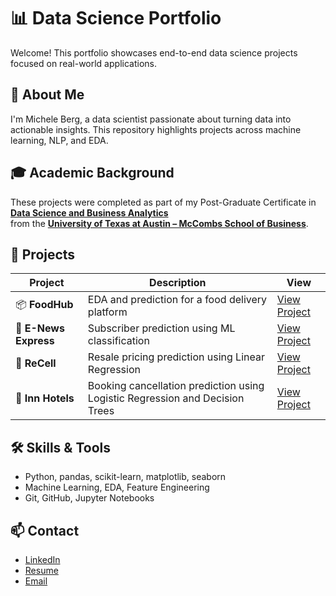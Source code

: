 # 📊 Data Science Portfolio
Welcome! This portfolio showcases end-to-end data science projects focused on real-world applications.

## 👋 About Me
I'm Michele Berg, a data scientist passionate about turning data into actionable insights. This repository highlights projects across machine learning, NLP, and EDA.

## 🎓 Academic Background

These projects were completed as part of my Post-Graduate Certificate in  
**[Data Science and Business Analytics](https://www.mccombs.utexas.edu/execed/for-individuals/certificates/great-learning/#DSBA)**  
from the **[University of Texas at Austin – McCombs School of Business](https://www.mccombs.utexas.edu/)**.

## 🚀 Projects

| Project | Description | View |
|--------|-------------|------|
| 📦 **FoodHub** | EDA and prediction for a food delivery platform | [View Project](https://htmlpreview.github.io/?https://github.com/michele-berg/Data-Science-Projects/blob/main/FoodHubProject/Foodhub_Full_Code_Berg.html) |
| 📰 **E-News Express** | Subscriber prediction using ML classification | [View Project](https://htmlpreview.github.io/?https://github.com/michele-berg/Data-Science-Projects/blob/main/ENewsProject/ENews_Express_Learner_Notebook_Full_Code.html) |
| 🔋 **ReCell** | Resale pricing prediction using Linear Regression | [View Project](https://htmlpreview.github.io/?https://github.com/michele-berg/Data-Science-Projects/blob/main/ReCellProject/SLF_Project_LearnerNotebook_FullCode.html) |
| 🏨 **Inn Hotels** | Booking cancellation prediction using Logistic Regression and Decision Trees | [View Project](https://htmlpreview.github.io/?https://github.com/michele-berg/Data-Science-Projects/blob/main/InnHotelsProject/Project_SLC_DSBA_INNHotels_FullCode.html) |

## 🛠️ Skills & Tools
- Python, pandas, scikit-learn, matplotlib, seaborn
- Machine Learning, EDA, Feature Engineering
- Git, GitHub, Jupyter Notebooks

## 📫 Contact
- [LinkedIn](https://www.linkedin.com/in/your-profile)
- [Resume](https://docs.google.com/document/d/1KK1BOI72lMiqE9U1WUGSS4v8l61S9T_vj2tJYcnTN-I/edit?tab=t.0)
- [Email](mailto:your.email@example.com)

